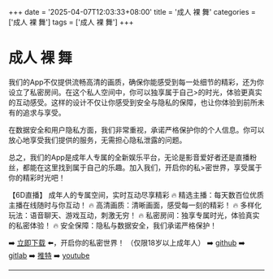 +++
date = '2025-04-07T12:03:33+08:00'
title = '成人 裸 舞'
categories = ['成人 裸 舞']
tags = ['成人 裸 舞']
+++

# 成人 裸 舞

我们的App不仅提供流畅高清的画质，确保你能感受到每一处细节的精彩，还为你设立了私密房间。在这个私人空间中，你可以独享属于自己>的时光，体验更真实的互动感受。这样的设计不仅让你感受到安全与隐私的保障，也让你体验到前所未有的追求与享受。

在数据安全和用户隐私方面，我们非常重视，承诺严格保护你的个人信息。你可以放心地享受我们提供的服务，无需担心隐私泄露的问题。

总之，我们的App是成年人专属的全新娱乐平台，无论是影音爱好者还是直播粉丝，都能在这里找到属于自己的乐趣。加入我们，开启你的私>密世界，享受属于你的精彩时光吧！

【6D直播】
成年人的专属空间，实时互动尽享精彩
🔥 精选主播：每天数百位优质主播在线随时与你互动！
🔥 高清画质：清晰画面，感受每一刻的精彩！
🔥 多样化玩法：语音聊天、游戏互动，刺激无穷！
🔥 私密房间：独享专属时光，体验真实的私密体验！
🔥 安全保障：隐私与数据安全，我们承诺严格保护！

➡️ [立即下载](https://down123.s3.ap-east-1.amazonaws.com/down/down.html?channelCode=blog) ⬅️，开启你的私密世界！
（仅限18岁以上成年人）
➡️ [github](https://aldult-live.github.io/)
➡️ [gitlab](https://seo-09598d.gitlab.io/)
➡️ [推特](https://x.com/wegame33)
➡️ [youtube](https://www.youtube.com/@6Dlive)

---
